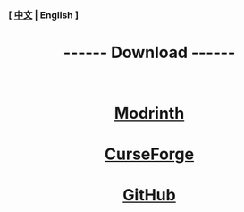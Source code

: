 

### [ [中文](/Download) | English ]

# <center>------ Download ------</center>

&emsp;

# <center>[Modrinth](https://modrinth.com/mod/carpet-ams-addition)</center>

# <center>[CurseForge](https://www.curseforge.com/minecraft/mc-mods/carpet-ams-addition)</center>

# <center>[GitHub](https://github.com/Minecraft-AMS/Carpet-AMS-Addition/releases)</center>